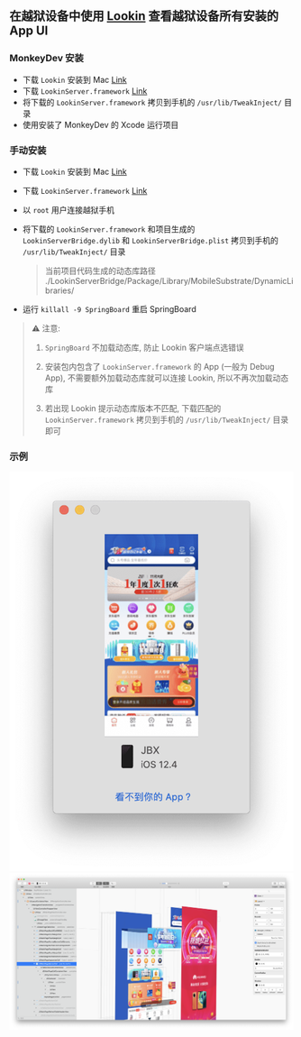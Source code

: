 ## 在越狱设备中使用 [Lookin](https://lookin.work/) 查看越狱设备所有安装的 App UI

### MonkeyDev 安装

- 下载 `Lookin` 安装到 Mac [Link](https://lookin.work/)
- 下载 `LookinServer.framework` [Link](https://github.com/QMUI/LookinServer/tree/master/LookinServer.framework)
- 将下载的 `LookinServer.framework` 拷贝到手机的 `/usr/lib/TweakInject/` 目录
- 使用安装了 MonkeyDev 的 Xcode 运行项目

### 手动安装

- 下载 `Lookin` 安装到 Mac [Link](https://lookin.work/)
- 下载 `LookinServer.framework` [Link](https://github.com/QMUI/LookinServer/tree/master/LookinServer.framework)
- 以 `root` 用户连接越狱手机
- 将下载的 `LookinServer.framework` 和项目生成的 `LookinServerBridge.dylib` 和 `LookinServerBridge.plist` 拷贝到手机的 `/usr/lib/TweakInject/` 目录

  > 当前项目代码生成的动态库路径 ./LookinServerBridge/Package/Library/MobileSubstrate/DynamicLibraries/

- 运行 `killall -9 SpringBoard` 重启 SpringBoard

> ⚠️ 注意:
>
> 1. `SpringBoard` 不加载动态库, 防止 Lookin 客户端点选错误
>
> 2. 安装包内包含了 `LookinServer.framework` 的 App (一般为 Debug App), 不需要额外加载动态库就可以连接 Lookin, 所以不再次加载动态库
>
> 3. 若出现 Lookin 提示动态库版本不匹配, 下载匹配的 `LookinServer.framework` 拷贝到手机的 `/usr/lib/TweakInject/` 目录即可

### 示例

![Lookin 连接界面](./image1.png)
![Lookin UI 界面](./image2.png)
